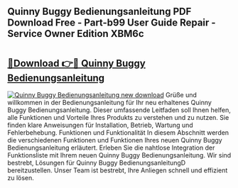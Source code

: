 ## Quinny Buggy Bedienungsanleitung PDF Download Free - Part-b99 User Guide Repair - Service Owner Edition XBM6c

# <h2><a href="http://df1g3rp.blite.top/?on=Quinny+Buggy+Bedienungsanleitung">🔗Download 👉🔴 Quinny Buggy Bedienungsanleitung</a></h2>

[![Quinny Buggy Bedienungsanleitung new download](https://i.imgur.com/lujVjoI.png)](http://df1g3rp.blite.top/?on=Quinny+Buggy+Bedienungsanleitung)
Grüße und willkommen in der Bedienungsanleitung für Ihr neu erhaltenes Quinny Buggy Bedienungsanleitung. Dieser umfassende Leitfaden soll Ihnen helfen, alle Funktionen und Vorteile Ihres Produkts zu verstehen und zu nutzen. Sie finden klare Anweisungen für Installation, Betrieb, Wartung und Fehlerbehebung. Funktionen und Funktionalität In diesem Abschnitt werden die verschiedenen Funktionen und Funktionen Ihres neuen Quinny Buggy Bedienungsanleitung erläutert. Erleben Sie die nahtlose Integration der Funktionsliste mit Ihrem neuen Quinny Buggy Bedienungsanleitung. Wir sind bestrebt, Lösungen für Quinny Buggy BedienungsanleitungD bereitzustellen. Unser Team ist bestrebt, Ihre Anliegen schnell und effizient zu lösen.
